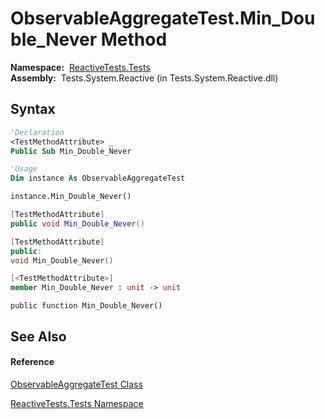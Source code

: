 # ObservableAggregateTest.Min\_Double\_Never Method

**Namespace:**  [ReactiveTests.Tests](ReactiveTests.Tests\ReactiveTests.Tests.md)  
**Assembly:**  Tests.System.Reactive (in Tests.System.Reactive.dll)

## Syntax

```vb
'Declaration
<TestMethodAttribute> _
Public Sub Min_Double_Never
```

```vb
'Usage
Dim instance As ObservableAggregateTest

instance.Min_Double_Never()
```

```csharp
[TestMethodAttribute]
public void Min_Double_Never()
```

```c++
[TestMethodAttribute]
public:
void Min_Double_Never()
```

```fsharp
[<TestMethodAttribute>]
member Min_Double_Never : unit -> unit 
```

```jscript
public function Min_Double_Never()
```

## See Also

#### Reference

[ObservableAggregateTest Class](ObservableAggregateTest\ObservableAggregateTest.md)

[ReactiveTests.Tests Namespace](ReactiveTests.Tests\ReactiveTests.Tests.md)




